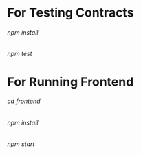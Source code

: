 # For Testing Contracts
###### npm install
###### npm test

# For Running Frontend
###### cd frontend
###### npm install
###### npm start